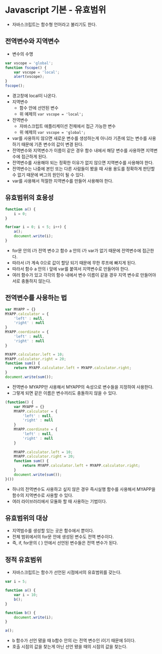 # Javascript 기본 - 유효범위
- 자바스크립트는 함수형 언어라고 불리기도 한다.

## 전역변수와 지역변수
- 변수의 수명

```javascript
var vscope = 'global';
function fscope() {
    var vscope = 'local';
    alert(vscope);
}
fscope();
```

- 경고창에 local이 나온다.
- 지역변수
    - 함수 안에 선언된 변수
    - 위 예제의 ```var vscope = 'local';```
- 전역변수
    - 자바스크립트 애플리케이션 전체에서 접근 가능한 변수
    - 위 예제의 ```var vscope = 'global';```
- var를 사용하지 않으면 새로운 변수를 생성하는게 아니라 기존에 있는 변수를 사용하기 때문에 기존 변수의 값이 변경 된다.
- 전역변수와 지역변수가 이름이 같은 경우 함수 내에서 해당 변수를 사용하면 지역변수에 접근하게 된다.
- 전역변수를 사용해야 되는 정확한 이유가 없지 않으면 지역변수를 사용해야 한다.
- 전역변수는 나중에 본인 또는 다른 사람들이 봤을 때 사용 용도를 정확하게 판단할 수 없기 때문에 버그의 원인이 될 수 있다.
- var를 사용해서 적절한 지역변수를 만들어 사용해야 한다.

## 유효범위의 효용성

```javascript
function a() {
    i = 0;
}

for(var i = 0; i < 5; i++) {
    a();
    document.write(i);
}
```

- for문 안의 i가 전역 변수고 함수 a 안의 i가 var가 없기 때문에 전역변수에 접근한다.
- 따라서 i가 계속 0으로 값이 할당 되기 때문에 무한 루프에 빠지게 된다.
- 따라서 함수 a 안의 i 앞에 var를 붙여서 지역변수로 만들어야 한다.
- 여러 함수가 있고 각각의 함수 내에서 변수 이름이 같을 경우 지역 변수로 만들어야 서로 충돌하지 않는다.

## 전역변수를 사용하는 법

```javascript
var MYAPP = {}
MYAPP.calculator = {
    'left' : null,
    'right' : null
}
MYAPP.coordinate = {
    'left' : null,
    'right' : null
}

MYAPP.calculator.left = 10;
MYAPP.calculator.right = 20;
function sum() {
    return MYAPP.calculator.left + MYAPP.calculator.right;
}
document.write(sum());
```

- 전역변수 MYAPP만 사용해서 MYAPP의 속성으로 변수들을 지정하여 사용한다.
- 그렇게 되면 같은 이름은 변수끼리도 충돌하지 않을 수 있다.

```javascript
(function() {
    var MYAPP = {}
    MYAPP.calculator = {
        'left' : null,
        'right' : null
    }
    MYAPP.coordinate = {
        'left' : null,
        'right' : null
    }
    
    MYAPP.calculator.left = 10;
    MYAPP.calculator.right = 20;
    function sum() {
        return MYAPP.calculator.left + MYAPP.calculator.right;
    }
    document.write(sum());
}())
```

- 하나의 전역변수도 사용하고 싶지 않은 경우 즉시실행 함수를 사용해서 MYAPP을 함수의 지역변수로 사용할 수 있다.
- 여러 라이브러리에서 모듈화 할 때 사용하는 기법이다.

## 유효범위의 대상
- 지역범수를 생성할 있는 곳은 함수에서 뿐이다.
- 전체 범위에서의 for문 안에 생성된 변수도 전역 변수이다.
- 즉, if, for문의 { } 안에서 선언된 변수들은 전역 변수가 된다.

## 정적 유효범위
- 자바스크립트는 함수가 선언된 시점에서의 유효범위를 갖는다.

```javascript
var i = 5;

function a() {
    var i = 10;
    b();
}

function b() {
    document.write(i);
}

a();
```

- b 함수가 선언 됐을 때 b함수 안의 i는 전역 변수인 i이기 때문에 5이다.
- 호출 시점의 값을 찾는게 아닌 선언 됐을 때의 시점의 값을 찾는다.
